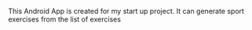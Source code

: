 This Android App is created for my start up project.
It can generate sport exercises from the list of exercises
